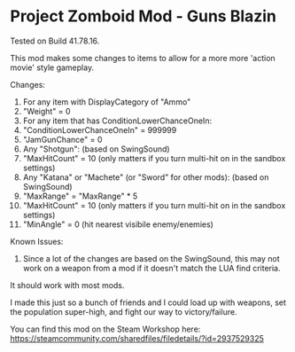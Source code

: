 # Project Zomboid Mod - Guns Blazin #

Tested on Build 41.78.16.

This mod makes some changes to items to allow for a more more 'action movie' style gameplay.

Changes:
1. For any item with DisplayCategory of "Ammo"
 1. "Weight" = 0
2. For any item that has ConditionLowerChanceOneIn:
 1. "ConditionLowerChanceOneIn" = 999999
 2. "JamGunChance" = 0
3. Any "Shotgun": (based on SwingSound)
 1. "MaxHitCount" = 10 (only matters if you turn multi-hit on in the sandbox settings)
4. Any "Katana" or "Machete" (or "Sword" for other mods): (based on SwingSound)
 1. "MaxRange" = "MaxRange" * 5
 2. "MaxHitCount" = 10 (only matters if you turn multi-hit on in the sandbox settings)
 3. "MinAngle" = 0 (hit nearest visibile enemy/enemies)

Known Issues:
1. Since a lot of the changes are based on the SwingSound, this may not work on a weapon from a mod if it doesn't match the LUA find criteria.

It should work with most mods.

I made this just so a bunch of friends and I could load up with weapons, set the population super-high, and fight our way to victory/failure.


You can find this mod on the Steam Workshop here: https://steamcommunity.com/sharedfiles/filedetails/?id=2937529325